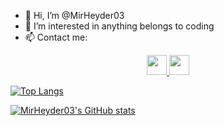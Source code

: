 - 👋 Hi, I’m @MirHeyder03
- 👀 I’m interested in anything belongs to coding
- 📫 Contact me:
<p align="center">
<a href="https://www.linkedin.com/in/mirheyd%C9%99r-y%C9%99hyayev-2aa8b0234/">
  <img color="white" width="32px" src="https://cdn.jsdelivr.net/npm/simple-icons@v6/icons/linkedin.svg" />
</a> 
<a href="https://t.me/MirHeyder03">
  <img  width="32px" src="https://cdn.jsdelivr.net/npm/simple-icons@v6/icons/telegram.svg" />
</p>

![Top Langs](https://github-readme-stats.vercel.app/api/top-langs/?username=MirHeyder03&theme=radical)

![MirHeyder03's GitHub stats](https://github-readme-stats.vercel.app/api?username=MirHeyder03&show_icons=true&theme=radical)


 

